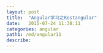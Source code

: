 ```yaml
---
layout: post
title:  "Angular学习之Restangular"
date:   2015-07-24 11:38:11
categories: angular
path1: /md/angular11
describe:
---
```





